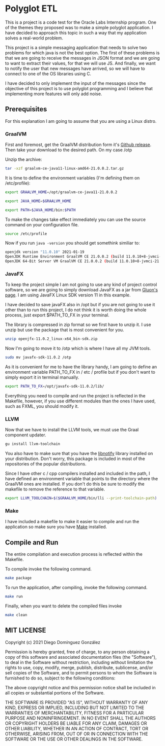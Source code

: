 # Polyglot ETL

This is a project is a code test for the Oracle Labs Internship program. One of the themes they proposed was to make a simple polyglot application. I have decided to approach this topic in such a way that my application solves a real-world problem.

This project is a simple messaging application that needs to solve two problems for which java is not the best option. The first of these problems is that we are going to receive the messages in JSON format and we are going to want to extract their values, for that we will use JS. And finally, we want to notify the user that new messages have arrived, so we will have to connect to one of the OS libraries using C.

I have decided to only implement the input of the messages since the objective of this project is to use polyglot programming and I believe that implementing more features will only add noise.

## Prerequisites
 
 For this explanation I am going to assume that you are using a Linux distro.

### GraalVM

First and foremost, get the GraalVM distribution form it's [Github release](https://github.com/graalvm/graalvm-ce-builds/releases/tag/vm-21.0.0.2). Then take your download to the desired path. On my case /otp

Unzip the archive:

```bash
tar -xzf graalvm-ce-java11-linux-amd64-21.0.0.2.tar.gz
```

It is time to define the environment variables (I'm defining them on /etc/profile):

```bash
export GRAALVM_HOME=/opt/graalvm-ce-java11-21.0.0.2    

export JAVA_HOME=$GRAALVM_HOME

export PATH=$JAVA_HOME/bin:$PATH
```

To make the changes take effect immediately you can use the source command on your configuration file.

```bash
source /etc/profile
```
Now if you run `java -version` you should get somethink similiar to:

```bash
openjdk version "11.0.10" 2021-01-19
OpenJDK Runtime Environment GraalVM CE 21.0.0.2 (build 11.0.10+8-jvmci-21.0-b06)
OpenJDK 64-Bit Server VM GraalVM CE 21.0.0.2 (build 11.0.10+8-jvmci-21.0-b06, mixed mode, sharing)
```

### JavaFX

To keep the project simple I am not going to use any kind of project control software, so we are going to simply download JavaFX as a jar from [Gluon's page](https://gluonhq.com/products/javafx/). 
I am using JavaFX Linux SDK version 11 in this example.

I have decided to save javaFX also in /opt but if you are not going to use it other than to run this project, I do not think it is worth doing the whole process, just export $PATH_TO_FX in your terminal.

The library is compressed in zip format so we first have to unzip it. I use unzip but use the package that is most convenient for you.

```bash
unzip openjfx-11.0.2_linux-x64_bin-sdk.zip
```

Now I'm going to move it to /otp which is where I have all my JVM tools.

```bash
sudo mv javafx-sdk-11.0.2 /otp
```

As it is convenient for me to have the library handy, I am going to define an environment variable PATH_TO_FX in / etc / profile but if you don't want to simply export it in terminal manually.

```bash
export PATH_TO_FX=/opt/javafx-sdk-11.0.2/lib/
```
Everything you need to compile and run the project is reflected in the Makefile, however, if you use different modules than the ones I have used, such as FXML, 
you should modify it.

### LLVM

Now that we have to install the LLVM tools, we must use the Graal component updater.

```bash
gu install llvm-toolchain
```

You also have to make sure that you have the [libnotify](https://archlinux.org/packages/?name=libnotify) library installed on your distribution. 
Don't worry, this package is included in most of the repositories of the popular distributions.

Since I have other c / cpp compilers installed and included in the path, I have defined an environment variable that points to the directory where the GraalVM ones are installed. If you don't do this be sure to modify the makefile to remove the reference to that variable.

```bash
export LLVM_TOOLCHAIN=$($GRAALVM_HOME/bin/lli --print-toolchain-path)
```

### Make

I have included a makefile to make it easier to compile and run the application so make sure you have [Make](https://archlinux.org/packages/core/x86_64/make/) installed.

## Compile and Run

The entire compilation and execution process is reflected within the Makefile.

To compile invoke the following command.

```bash
make package
```

To run the application, after compiling, invoke the following command.

```bash
make run
```

Finally, when you want to delete the compiled files invoke

```bash
make clean
```

## MIT LICENSE

Copyright (c) 2021 Diego Domínguez González

Permission is hereby granted, free of charge, to any person obtaining a copy
of this software and associated documentation files (the "Software"), to deal
in the Software without restriction, including without limitation the rights
to use, copy, modify, merge, publish, distribute, sublicense, and/or sell
copies of the Software, and to permit persons to whom the Software is
furnished to do so, subject to the following conditions:

The above copyright notice and this permission notice shall be included in all
copies or substantial portions of the Software.

THE SOFTWARE IS PROVIDED "AS IS", WITHOUT WARRANTY OF ANY KIND, EXPRESS OR
IMPLIED, INCLUDING BUT NOT LIMITED TO THE WARRANTIES OF MERCHANTABILITY,
FITNESS FOR A PARTICULAR PURPOSE AND NONINFRINGEMENT. IN NO EVENT SHALL THE
AUTHORS OR COPYRIGHT HOLDERS BE LIABLE FOR ANY CLAIM, DAMAGES OR OTHER
LIABILITY, WHETHER IN AN ACTION OF CONTRACT, TORT OR OTHERWISE, ARISING FROM,
OUT OF OR IN CONNECTION WITH THE SOFTWARE OR THE USE OR OTHER DEALINGS IN THE
SOFTWARE.
